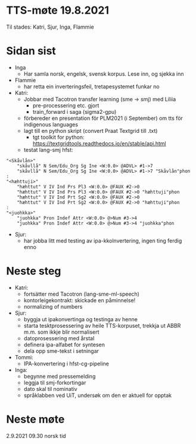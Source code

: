 # TTS-møte 19.8.2021

Til stades: Katri, Sjur, Inga, Flammie

# Sidan sist

- Inga
    - Har samla norsk, engelsk, svensk korpus. Lese inn, og sjekka inn
- Flammie
    - har retta ein inverteringsfeil, tretapesystemet funkar no
- Katri:
    - Jobbar med Tacotron transfer learning (sme -> smj) med Liliia
        - pre-processering etc. gjort
        - train_forward i saga (sigma2-gpu)
    - förbereder en presentation för PLM2021 (i September) om tts för indigenous languages
    - lagt till en python skript (convert Praat Textgrid till .txt)
        - tgt toolkit for python: https://textgridtools.readthedocs.io/en/stable/api.html
    - testat lang-smj hfst:
```
"<Skåvlån>"
    "skåvllå" N Sem/Edu_Org Sg Ine <W:0.0> @ADVL> #1->7
    "skåvllå" N Sem/Edu_Org Sg Ine <W:0.0> @ADVL> #1->7 "Skåvlån"phon
: 
"<hæhttuji>"
    "hæhttut" V IV Ind Prs Pl3 <W:0.0> @FAUX #2->0
    "hæhttut" V IV Ind Prs Pl3 <W:0.0> @FAUX #2->0 "hæhttuji"phon
    "hæhttut" V IV Ind Prt Sg2 <W:0.0> @FAUX #2->0
    "hæhttut" V IV Ind Prt Sg2 <W:0.0> @FAUX #2->0 "hæhttuji"phon
: 
"<juohkka>"
    "juohkka" Pron Indef Attr <W:0.0> @>Num #3->4
    "juohkka" Pron Indef Attr <W:0.0> @>Num #3->4 "juohkka"phon
```
- Sjur:
    - har jobba litt med testing av ipa-kkolnvertering, ingen ting ferdig enno

# Neste steg
- Katri:
    - fortsätter med Tacotron (lang-sme-ml-speech)
    - kontorleigekontrakt: skickade en påminnelse!
    - normalizing of numbers
- Sjur:
    - byggja ut ipakonvertinga og testinga av henne
    - starta tesktprosessering av heile TTS-korpuset, trekkja ut ABBR m.m. som ikkje blir normalisert
    - datoprosessering med årstal
    - definera ipa-alfabet for syntesen
    - dela opp sme-tekst i setningar
- Tommi:
    - IPA-konvertering i hfst-cg-pipeline
- Inga:
    - begynne med pressemelding
    - leggja til smj-forkortingar
    - dato skal til nominativ
    - språklabben ved UiT, undersøk om den er aktuell for opptak

# Neste møte

2.9.2021 09.30 norsk tid
